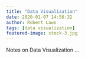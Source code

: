 ```yaml
---
title: "Data Visualization"
date: 2020-01-07 14:56:32
author: Robert Laws
tags: [data visualization]
featured-image: stock-3.jpg
---
```

Notes on Data Visualization <!-- more -->...